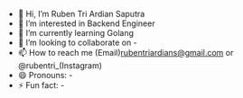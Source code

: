 - 👋 Hi, I’m Ruben Tri Ardian Saputra
- 👀 I’m interested in Backend Engineer
- 🌱 I’m currently learning Golang
- 💞️ I’m looking to collaborate on - 
- 📫 How to reach me (Email)rubentriardians@gmail.com or @rubentri_(Instagram)
- 😄 Pronouns: -
- ⚡ Fun fact: -

<!---
Ruben Tri Ardian Saputra/rubentri is a ✨ special ✨ repository because its `README.md` (this file) appears on your GitHub profile.
You can click the Preview link to take a look at your changes.
--->
